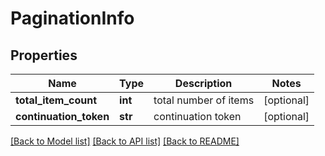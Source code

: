 # PaginationInfo

## Properties
Name | Type | Description | Notes
------------ | ------------- | ------------- | -------------
**total_item_count** | **int** | total number of items | [optional]
**continuation_token** | **str** | continuation token | [optional]

[[Back to Model list]](README.md#documentation-for-models) [[Back to API list]](README.md#documentation-for-api-endpoints) [[Back to README]](README.md)


